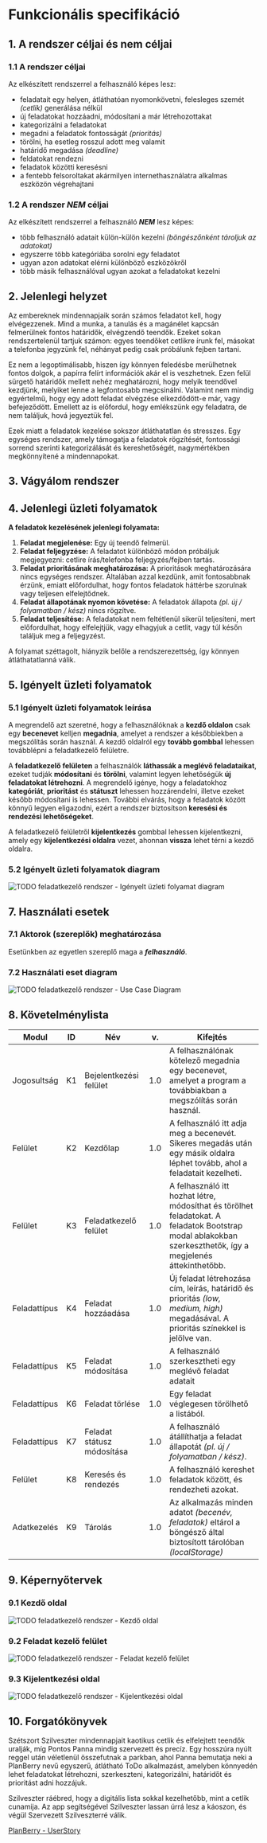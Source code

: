 # Funkcionális specifikáció

## 1. A rendszer céljai és nem céljai

### 1.1 A rendszer céljai

Az elkészített rendszerrel a felhasználó képes lesz:

* feladatait egy helyen, átláthatóan nyomonkövetni, felesleges szemét *(cetlik)* generálása nélkül
* új feladatokat hozzáadni, módosítani a már létrehozottakat
* kategorizálni a feladatokat
* megadni a feladatok fontosságát *(prioritás)*
* törölni, ha esetleg rosszul adott meg valamit
* határidő megadása *(deadline)*
* feldatokat rendezni
* feladatok közötti keresésni
* a fentebb felsoroltakat akármilyen internethasználatra alkalmas eszközön végrehajtani

### 1.2 A rendszer ***NEM*** céljai

Az elkészített rendszerrel a felhasználó ***NEM*** lesz képes:

* több felhasználó adatait külön-külön kezelni *(böngészőnként tároljuk az adatokat)*
* egyszerre több kategóriába sorolni egy feladatot
* ugyan azon adatokat elérni különböző eszközökről
* több másik felhasználóval ugyan azokat a feladatokat kezelni

## 2. Jelenlegi helyzet

Az embereknek mindennapjaik során számos feladatot kell, hogy elvégezzenek. Mind a munka, a tanulás és a magánélet kapcsán felmerülnek fontos határidők, elvégzendő teendők. Ezeket sokan rendszertelenül tartjuk számon: egyes teendőket cetlikre írunk fel, másokat a telefonba jegyzünk fel, néhányat pedig csak próbálunk fejben tartani.

Ez nem a legoptimálisabb, hiszen így könnyen feledésbe merülhetnek fontos dolgok, a papírra felírt információk akár el is veszhetnek. Ezen felül sürgető határidők mellett nehéz meghatározni, hogy melyik teendővel kezdjünk, melyiket lenne a legfontosabb megcsinálni. Valamint nem mindig egyértelmű, hogy egy adott feladat elvégzése elkezdődött-e már, vagy befejeződött. Emellett az is előfordul, hogy emlékszünk egy feladatra, de nem találjuk, hová jegyeztük fel.

Ezek miatt a feladatok kezelése sokszor átláthatatlan és stresszes. Egy egységes rendszer, amely támogatja a feladatok rögzítését, fontossági sorrend szerinti kategorizálását és kereshetőségét, nagymértékben megkönnyítené a mindennapokat.

## 3. Vágyálom rendszer

## 4. Jelenlegi üzleti folyamatok

**A feladatok kezelésének jelenlegi folyamata:**

1. **Feladat megjelenése:** Egy új teendő felmerül.
2. **Feladat feljegyzése:** A feladatot különböző módon próbáljuk megjegyezni: cetlire írás/telefonba feljegyzés/fejben tartás.
3. **Feladat prioritásának meghatározása:** A prioritások meghatározására nincs egységes rendszer. Általában azzal kezdünk, amit fontosabbnak érzünk, emiatt előfordulhat, hogy fontos feladatok háttérbe szorulnak vagy teljesen elfelejtődnek.
4. **Feladat állapotának nyomon követése:** A feladatok állapota *(pl. új / folyamatban / kész)* nincs rögzítve.
5. **Feladat teljesítése:** A feladatokat nem feltétlenül sikerül teljesíteni, mert előfordulhat, hogy elfelejtjük, vagy elhagyjuk a cetlit, vagy túl későn találjuk meg a feljegyzést.

A folyamat széttagolt, hiányzik belőle a rendszerezettség, így könnyen átláthatatlanná válik.

## 5. Igényelt üzleti folyamatok

### 5.1 Igényelt üzleti folyamatok leírása
A megrendelő azt szeretné, hogy a felhasználóknak a **kezdő oldalon** csak egy **becenevet** kelljen **megadnia**, amelyet a rendszer a későbbiekben a megszólítás során használ. A kezdő oldalról egy **tovább gombbal** lehessen továbblépni a feladatkezelő felületre.

A **feladatkezelő felületen** a felhasználók **láthassák a meglévő feladataikat**, ezeket tudják **módosítani** és **törölni**, valamint legyen lehetőségük **új feladatokat létrehozni**. A megrendelő igénye, hogy a feladatokhoz **kategóriát**, **prioritást** és **státuszt** lehessen hozzárendelni, illetve ezeket később módosítani is lehessen. További elvárás, hogy a feladatok között könnyű legyen eligazodni, ezért a rendszer biztosítson **keresési és rendezési lehetőségeket**.

A feladatkezelő felületről **kijelentkezés** gombbal lehessen kijelentkezni, amely egy **kijelentkezési oldalra** vezet, ahonnan **vissza** lehet térni a kezdő oldalra.

### 5.2 Igényelt üzleti folyamatok diagram
![TODO feladatkezelő rendszer - Igényelt üzleti folyamat diagram](./src/uzleti_folyamatok.png)

## 7. Használati esetek

### 7.1 Aktorok (szereplők) meghatározása

Esetünkben az egyetlen szereplő maga a ***felhasználó***.

### 7.2 Használati eset diagram

![TODO feladatkezelő rendszer - Use Case Diagram](./src/use_case_diagram.png)

## 8. Követelménylista

|Modul        | ID |Név                    | v.|Kifejtés                              |
|-------------|----|-----------------------|---|--------------------------------------|
| Jogosultság | K1 | Bejelentkezési felület | 1.0 | A felhasználónak kötelező megadnia egy becenevet, amelyet a program a továbbiakban a megszólítás során használ. |
| Felület | K2 | Kezdőlap | 1.0 | A felhasználó itt adja meg a becenevét. Sikeres megadás után egy másik oldalra léphet tovább, ahol a feladatait kezelheti.|
| Felület | K3| Feladatkezelő felület | 1.0 | A felhasználó itt hozhat létre, módosíthat és törölhet feladatokat. A feladatok Bootstrap modal ablakokban szerkeszthetők, így a megjelenés áttekinthetőbb. |
| Feladattípus | K4 | Feladat hozzáadása | 1.0 | Új feladat létrehozása cím, leírás, határidő és prioritás *(low, medium, high)* megadásával. A prioritás színekkel is jelölve van.|
| Feladattípus | K5 | Feladat módosítása | 1.0 | A felhasználó szerkesztheti egy meglévő feladat adatait |
| Feladattípus | K6 | Feladat törlése | 1.0 |Egy feladat véglegesen törölhető a listából. |
| Feladattípus | K7 | Feladat státusz módosítása | 1.0 |A felhasználó átállíthatja a feladat állapotát *(pl.  új / folyamatban / kész)*. |
| Felület | K8 | Keresés és rendezés | 1.0 |A felhasználó kereshet feladatok között, és rendezheti azokat. |
| Adatkezelés | K9 | Tárolás | 1.0 |Az alkalmazás minden adatot *(becenév, feladatok)* eltárol a böngésző által biztosított tárolóban *(localStorage)*|

## 9. Képernyőtervek

### 9.1 Kezdő oldal
![TODO feladatkezelő rendszer - Kezdő oldal](./src/kezdo_oldal.png)

### 9.2 Feladat kezelő felület
![TODO feladatkezelő rendszer - Feladat kezelő felület](./src/feladat_kezelo_felulet.png)

### 9.3 Kijelentkezési oldal
![TODO feladatkezelő rendszer - Kijelentkezési oldal](./src/kijelentkezesi_oldal.png)

## 10. Forgatókönyvek

Szétszort Szilveszter mindennapjait kaotikus cetlik és elfelejtett teendők uralják, míg Pontos Panna mindig szervezett és precíz. Egy hosszúra nyúlt reggel után véletlenül összefutnak a parkban, ahol Panna bemutatja neki a PlanBerry nevű egyszerű, átlátható ToDo alkalmazást, amelyben könnyedén lehet feladatokat létrehozni, szerkeszteni, kategorizálni, határidőt és prioritást adni hozzájuk.

Szilveszter ráébred, hogy a digitális lista sokkal kezelhetőbb, mint a cetlik cunamija. Az app segítségével Szilveszter lassan úrrá lesz a káoszon, és végül Szervezett Szilveszterré válik.

[PlanBerry - UserStory](./user_stories/userStory1.md)